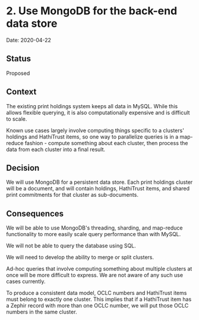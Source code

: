 # 2. Use MongoDB for the back-end data store

Date: 2020-04-22

## Status

Proposed

## Context

The existing print holdings system keeps all data in MySQL. While this allows
flexible querying, it is also computationally expensive and is difficult to
scale.

Known use cases largely involve computing things specific to a clusters'
holdings and HathiTrust items, so one way to parallelize queries is in a
map-reduce fashion - compute something about each cluster, then process the
data from each cluster into a final result.

## Decision

We will use MongoDB for a persistent data store. Each print holdings cluster
will be a document, and will contain holdings, HathiTrust items, and shared
print commitments for that cluster as sub-documents.

## Consequences

We will be able to use MongoDB's threading, sharding, and map-reduce
functionality to more easily scale query performance than with MySQL.

We will not be able to query the database using SQL.

We will need to develop the ability to merge or split clusters.

Ad-hoc queries that involve computing something about multiple clusters at once
will be more difficult to express. We are not aware of any such use cases
currently.

To produce a consistent data model, OCLC numbers and HathiTrust items must
belong to exactly one cluster. This implies that if a HathiTrust item has
a Zephir record with more than one OCLC number, we will put those OCLC 
numbers in the same cluster.
